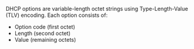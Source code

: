 DHCP options are variable-length octet strings using Type-Length-Value (TLV) encoding. Each option consists of:

- Option code (first octet)
- Length (second octet)
- Value (remaining octets)